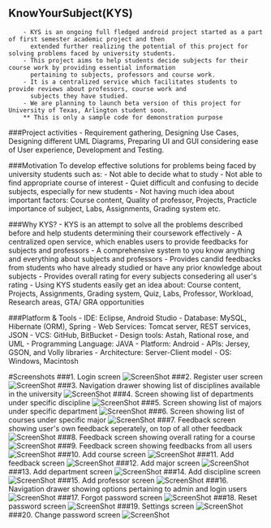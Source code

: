 ## KnowYourSubject(KYS)
        - KYS is an ongoing full fledged android project started as a part of first semester academic project and then  
          extended further realizing the potential of this project for solving problems faced by university students.
        - This project aims to help students decide subjects for their course work by providing essential information       
          pertaining to subjects, professors and course work.
        - It is a centralized service which facilitates students to provide reviews about professors, course work and 
          subjects they have studied.
        - We are planning to launch beta version of this project for University of Texas, Arlington student soon.
        ** This is only a sample code for demonstration purpose

###Project activities
        - Requirement gathering, Designing Use Cases, Designing different UML Diagrams, Preparing UI and GUI considering ease           of User experience, Development and Testing.

###Motivation
        To develop effective solutions for problems being faced by university students such as:
        - Not able to decide what to study
        - Not able to find appropriate course of interest
        - Quiet difficult and confusing to decide subjects, especially for new students
        - Not having much idea about important factors: Course content, Quality of professor, Projects, Practicle importance           of subject, Labs, Assignments, Grading system etc.
        
###Why KYS?
        - KYS is an attempt to solve all the problems described before and help students determining their coursework 
          effectively
        - A centralized open service, which enables users to provide feedbacks for subjects and professors
        - A comprehensive system to you know anything and everything about subjects and professors
        - Provides candid feedbacks from students who have already studied or have any prior knowledge about subjects
        - Provides overall rating for every subjects consedering all user's rating
        - Using KYS students easily get an idea about:
          Course content, Projects, Assignments, Grading system, Quiz, Labs, Professor, Workload, Research areas, GTA/ GRA 
          opportunities
          
        
   
###Platform & Tools
        - IDE: Eclipse, Android Studio
        - Database: MySQL, Hibernate (ORM), Spring
        - Web Services: Tomcat server​, REST services, JSON
        - VCS: GitHub, BitBucket
        - Design tools: Astah, Rational rose, and UML
        - Programming Language: JAVA
        - Platform: Android
        - APIs: Jersey, GSON, and Volly libraries 
        - Architecture: Server-Client model
        - OS: Windows, Macintosh

#Screenshots
###1. Login screen
![ScreenShot](https://raw.githubusercontent.com/arjunvekariyagithub/KYS-KnowYourSubject/master/Screens/1_framed.png?raw=true)
###2. Register user screen
![ScreenShot](https://raw.githubusercontent.com/arjunvekariyagithub/KYS-KnowYourSubject/master/Screens/2_framed.png?raw=true)
###3. Navigation drawer showing list of disciplines available in the university
![ScreenShot](https://raw.githubusercontent.com/arjunvekariyagithub/KYS-KnowYourSubject/master/Screens/3_framed.png?raw=true)
###4. Screen showing list of departments under specific discipline
![ScreenShot](https://raw.githubusercontent.com/arjunvekariyagithub/KYS-KnowYourSubject/master/Screens/4_framed.png?raw=true)
###5. Screen showing list of majors under specific department
![ScreenShot](https://raw.githubusercontent.com/arjunvekariyagithub/KYS-KnowYourSubject/master/Screens/5_framed.png?raw=true)
###6. Screen showing list of courses under specific major
![ScreenShot](https://raw.githubusercontent.com/arjunvekariyagithub/KYS-KnowYourSubject/master/Screens/6_framed.png?raw=true)
###7. Feedback screen showing user's own feedback seperately, on top of all other feedback
![ScreenShot](https://raw.githubusercontent.com/arjunvekariyagithub/KYS-KnowYourSubject/master/Screens/7_framed.png?raw=true)
###8. Feedback screen showing overall rating for a course
![ScreenShot](https://raw.githubusercontent.com/arjunvekariyagithub/KYS-KnowYourSubject/master/Screens/8_framed.png?raw=true)
###9. Feedback screen showing feedbacks from all users
![ScreenShot](https://raw.githubusercontent.com/arjunvekariyagithub/KYS-KnowYourSubject/master/Screens/9_framed.png?raw=true)
###10. Add course screen
![ScreenShot](https://raw.githubusercontent.com/arjunvekariyagithub/KYS-KnowYourSubject/master/Screens/10_framed.png?raw=true)
###11. Add feedback screen
![ScreenShot](https://raw.githubusercontent.com/arjunvekariyagithub/KYS-KnowYourSubject/master/Screens/11_framed.png?raw=true)
###12. Add major screen
![ScreenShot](https://raw.githubusercontent.com/arjunvekariyagithub/KYS-KnowYourSubject/master/Screens/12_framed.png?raw=true)
###13. Add department screen
![ScreenShot](https://raw.githubusercontent.com/arjunvekariyagithub/KYS-KnowYourSubject/master/Screens/13_framed.png?raw=true)
###14. Add discipline screen
![ScreenShot](https://raw.githubusercontent.com/arjunvekariyagithub/KYS-KnowYourSubject/master/Screens/14_framed.png?raw=true)
###15. Add professor screen
![ScreenShot](https://raw.githubusercontent.com/arjunvekariyagithub/KYS-KnowYourSubject/master/Screens/15_framed.png?raw=true)
###16. Navigation drawer showing  options pertaining to admin and login users
![ScreenShot](https://raw.githubusercontent.com/arjunvekariyagithub/KYS-KnowYourSubject/master/Screens/16_framed.png?raw=true)
###17. Forgot password screen
![ScreenShot](https://raw.githubusercontent.com/arjunvekariyagithub/KYS-KnowYourSubject/master/Screens/17_framed.png?raw=true)
###18. Reset password screen
![ScreenShot](https://raw.githubusercontent.com/arjunvekariyagithub/KYS-KnowYourSubject/master/Screens/18_framed.png?raw=true)
###19. Settings screen
![ScreenShot](https://raw.githubusercontent.com/arjunvekariyagithub/KYS-KnowYourSubject/master/Screens/19_framed.png?raw=true)
###20. Change password screen
![ScreenShot](https://raw.githubusercontent.com/arjunvekariyagithub/KYS-KnowYourSubject/master/Screens/20_framed.png?raw=true)

